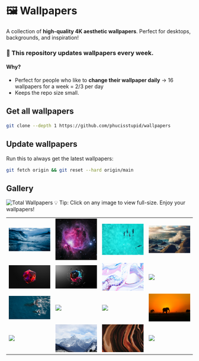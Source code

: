 # 🖼 Wallpapers
A collection of **high-quality 4K aesthetic wallpapers**. Perfect for desktops, backgrounds, and inspiration!

### 🚀 This repository updates **wallpapers every week**.
#### Why?
- Perfect for people who like to **change their wallpaper daily** → 16 wallpapers for a week = 2/3 per day
- Keeps the repo size small.

## Get all wallpapers
```sh
git clone --depth 1 https://github.com/phucisstupid/wallpapers
```

## Update wallpapers
Run this to always get the latest wallpapers:

```sh
git fetch origin && git reset --hard origin/main
```

## Gallery
![Total Wallpapers](https://img.shields.io/badge/Total-16-blue)
💡 Tip: Click on any image to view full-size. Enjoy your wallpapers!

<table>
<tr>
<td><a href="./PLACES-mount-mauganui-new-zealand.jpg"><img src="./PLACES-mount-mauganui-new-zealand.jpg" width="200" /></a></td>
<td><a href="./aldebaran-s-uXchDIKs4qI-unsplash.jpg"><img src="./aldebaran-s-uXchDIKs4qI-unsplash.jpg" width="200" /></a></td>
<td><a href="./courtnie-tosana-school-of-dolphins-in-australia.jpg"><img src="./courtnie-tosana-school-of-dolphins-in-australia.jpg" width="200" /></a></td>
<td><a href="./dan-stark-DLwUVlzrP0Q-unsplash.jpg"><img src="./dan-stark-DLwUVlzrP0Q-unsplash.jpg" width="200" /></a></td>
</tr><tr>
<td><a href="./encrusted-ix.jpg"><img src="./encrusted-ix.jpg" width="200" /></a></td>
<td><a href="./encrusted-vii.jpg"><img src="./encrusted-vii.jpg" width="200" /></a></td>
<td><a href="./flyd-GRzLN_-o5dQ-unsplash.jpg"><img src="./flyd-GRzLN_-o5dQ-unsplash.jpg" width="200" /></a></td>
<td><a href="./gatis-marcinkevics-a5uptAdUmjE-unsplash.jpg"><img src="./gatis-marcinkevics-a5uptAdUmjE-unsplash.jpg" width="200" /></a></td>
</tr><tr>
<td><a href="./guille-pozzi-PO0UHx-5mHo-unsplash.jpg"><img src="./guille-pozzi-PO0UHx-5mHo-unsplash.jpg" width="200" /></a></td>
<td><a href="./jefferson.webp"><img src="./jefferson.webp" width="200" /></a></td>
<td><a href="./jon-flobrant-rB7-LCa_diU-unsplash.jpg"><img src="./jon-flobrant-rB7-LCa_diU-unsplash.jpg" width="200" /></a></td>
<td><a href="./jordan-heinrichs-UpA6QvGpLHc-unsplash.jpg"><img src="./jordan-heinrichs-UpA6QvGpLHc-unsplash.jpg" width="200" /></a></td>
</tr><tr>
<td><a href="./lincoln.webp"><img src="./lincoln.webp" width="200" /></a></td>
<td><a href="./rohit-tandon-9wg5jCEPBsw-unsplash.jpg"><img src="./rohit-tandon-9wg5jCEPBsw-unsplash.jpg" width="200" /></a></td>
<td><a href="./sand-2.jpg"><img src="./sand-2.jpg" width="200" /></a></td>
<td><a href="./two-boats-off-maldives.jpg"><img src="./two-boats-off-maldives.jpg" width="200" /></a></td>
</tr><tr>
</tr></table>
